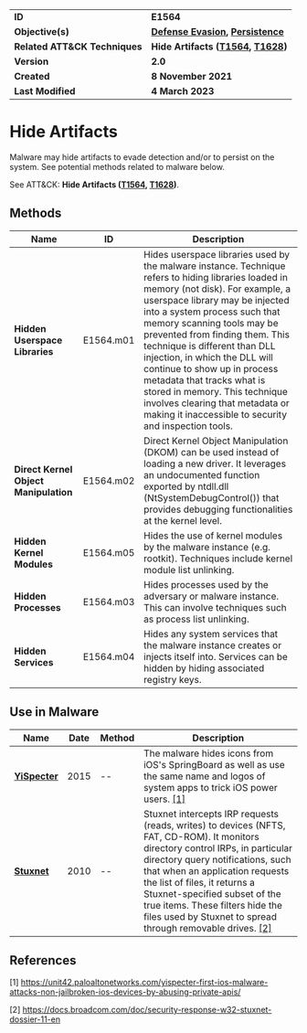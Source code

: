 <table>
<tr>
<td><b>ID</b></td>
<td><b>E1564</b></td>
</tr>
<tr>
<td><b>Objective(s)</b></td>
<td><b><a href="../defense-evasion">Defense Evasion</a>, <a href="../persistence">Persistence</a></b></td>
</tr>
<tr>
<td><b>Related ATT&CK Techniques</b></td>
<td><b>Hide Artifacts (<a href="https://attack.mitre.org/techniques/T1564/">T1564</a>, <a href="https://attack.mitre.org/techniques/T1628/">T1628</a>)</b></td>
</tr>
<tr>
<td><b>Version</b></td>
<td><b>2.0</b></td>
</tr>
<tr>
<td><b>Created</b></td>
<td><b>8 November 2021</b></td>
</tr>
<tr>
<td><b>Last Modified</b></td>
<td><b>4 March 2023</b></td>
</tr>
</table>


# Hide Artifacts

Malware may hide artifacts to evade detection and/or to persist on the system. See potential methods related to malware below. 

See ATT&CK: **Hide Artifacts ([T1564](https://attack.mitre.org/techniques/T1564/), [T1628](https://attack.mitre.org/techniques/T1628/))**.

## Methods

|Name|ID|Description|
|---|---|---|
|**Hidden Userspace Libraries**|E1564.m01|Hides userspace libraries used by the malware instance. Technique refers to hiding libraries loaded in memory (not disk). For example, a userspace library may be injected into a system process such that memory scanning tools may be prevented from finding them. This technique is different than DLL injection, in which the DLL will continue to show up in process metadata that tracks what is stored in memory. This technique involves clearing that metadata or making it inaccessible to security and inspection tools.|
|**Direct Kernel Object Manipulation**|E1564.m02|Direct Kernel Object Manipulation (DKOM) can be used instead of loading a new driver. It leverages an undocumented function exported by ntdll.dll (NtSystemDebugControl()) that provides debugging functionalities at the kernel level.|
|**Hidden Kernel Modules**|E1564.m05|Hides the use of kernel modules by the malware instance (e.g. rootkit). Techniques include kernel module list unlinking.|
|**Hidden Processes**|E1564.m03|Hides processes used by the adversary or malware instance. This can involve techniques such as process list unlinking.|
|**Hidden Services**|E1564.m04|Hides any system services that the malware instance creates or injects itself into. Services can be hidden by hiding associated registry keys.|


## Use in Malware

|Name|Date|Method|Description|
|---|---|---|---|
|[**YiSpecter**](../xample-malware/yispecter.md)|2015|--|The malware hides icons from iOS's SpringBoard as well as use the same name and logos of system apps to trick iOS power users. [[1]](#1)|
|[**Stuxnet**](../xample-malware/stuxnet.md)|2010|--|Stuxnet intercepts IRP requests (reads, writes) to devices (NFTS, FAT, CD-ROM). It monitors directory control IRPs, in particular directory query notifications, such that when an application requests the list of files, it returns a Stuxnet-specified subset of the true items. These filters hide the files used by Stuxnet to spread through removable drives.  [[2]](#2)|

## References

<a name="1">[1]</a> https://unit42.paloaltonetworks.com/yispecter-first-ios-malware-attacks-non-jailbroken-ios-devices-by-abusing-private-apis/

<a name="2">[2]</a> https://docs.broadcom.com/doc/security-response-w32-stuxnet-dossier-11-en

